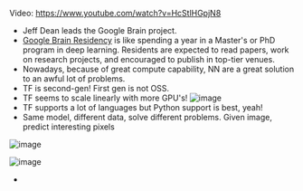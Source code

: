 Video: https://www.youtube.com/watch?v=HcStlHGpjN8

* Jeff Dean leads the Google Brain project.
* [Google Brain Residency](https://research.google.com/teams/brain/residency/) is like spending a year in a 
Master's or PhD program in deep learning.  Residents are expected to read papers, work on research projects, 
and encouraged to publish in top-tier venues. 
* Nowadays, because of great compute capability, NN are a great solution to an awful lot of problems.
* TF is second-gen! First gen is not OSS.
* TF seems to scale linearly with more GPU's! 
![image](https://user-images.githubusercontent.com/3739702/29748209-02152a06-8b44-11e7-8d83-914206e83879.png)
* TF supports a lot of languages but Python support is best, yeah! 
* Same model, different data, solve different problems. Given image, predict interesting pixels

![image](https://user-images.githubusercontent.com/3739702/29748254-030c4ce0-8b45-11e7-9f89-83719335a153.png)

![image](https://user-images.githubusercontent.com/3739702/29748256-147fda5a-8b45-11e7-967f-a2ebc195ddc6.png)

* 
